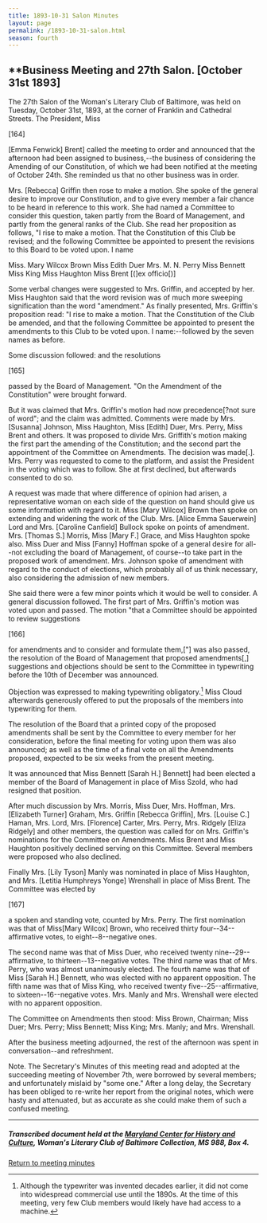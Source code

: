 ```yaml
---
title: 1893-10-31 Salon Minutes
layout: page
permalink: /1893-10-31-salon.html
season: fourth
---
```


<style>
    #maincontent{
        font-size:1.4em;
    }
</style>
## **Business Meeting and 27th Salon. [October 31st 1893]

The 27th Salon of the Woman's Literary Club of Baltimore, was held on Tuesday, October 31st, 1893, at the corner of Franklin and Cathedral Streets. The President, Miss

[164]

[Emma Fenwick] Brent] called the meeting to order and announced that the afternoon had been assigned to business,--the business of considering the Amending of our Constitution, of which we had been notified at the meeting of October 24th. She reminded us that no other business was in order.

Mrs. [Rebecca] Griffin then rose to make a motion. She spoke of the general desire to improve our Constitution, and to give every member a fair chance to be heard in reference to this work. She had named a Committee to consider this question, taken partly from the Board of Management, and partly from the general ranks of the Club. She read her proposition as follows, "I rise to make a motion. That the Constitution of this Club be revised; and the following Committee be appointed to present the revisions to this Board to be voted upon. I name

Miss. Mary Wilcox Brown
Miss Edith Duer
Mrs. M. N. Perry
Miss Bennett 
Miss King
Miss Haughton 
Miss Brent [(]ex officio[)]

Some verbal changes were suggested to Mrs. Griffin, and accepted by her. Miss Haughton said that the word revision was of much more sweeping signification than the word "amendment." As finally presented, Mrs. Griffin's proposition read: "I rise to make a motion. That the Constitution of the Club be amended, and that the following Committee be appointed to present the amendments to this Club to be voted upon. I name:--followed by the seven names as before.

Some discussion followed: and the resolutions

[165]

passed by the Board of Management. "On the Amendment of the Constitution" were brought forward.

But it was claimed that Mrs. Griffin's motion had now precedence[?not sure of word"; and the claim was admitted. Comments were made by Mrs. [Susanna] Johnson, Miss Haughton, Miss [Edith] Duer, Mrs. Perry, Miss Brent and others. It was proposed to divide Mrs. Griffith's motion making the first part the amending of the Constitution; and the second part the appointment of the Committee on Amendments. The decision was made[.]. Mrs. Perry was requested to come to the platform, and assist the President in the voting which was to follow. She at first declined, but afterwards consented to do so.

A request was made that where difference of opinion had arisen, a representative woman on each side of the question on hand should give us some information with regard to it. Miss [Mary Wilcox] Brown then spoke on extending and widening the work of the Club. Mrs. [Alice Emma Sauerwein] Lord and Mrs. [Caroline Canfield] Bullock spoke on points of amendment. Mrs. [Thomas S.] Morris, Miss [Mary F.] Grace, and Miss Haughton spoke also. Miss Duer and Miss [Fanny] Hoffman spoke of a general desire for all--not excluding the board of Management, of course--to take part in the proposed work of amendment. Mrs. Johnson spoke of amendment with regard to the conduct of elections, which probably all of us think necessary, also considering the admission of new members.

She said there were a few minor points which it would be well to consider. A general discussion followed. The first part of Mrs. Griffin's motion was voted upon and passed. The motion "that a Committee should be appointed to review suggestions

[166]

for amendments and to consider and formulate them,["] was also passed, the resolution of the Board of Management that proposed amendments[,] suggestions and objections should be sent to the Committee in typewriting before the 10th of December was announced.

Objection was expressed to making typewriting obligatory.[^typing] Miss Cloud afterwards generously offered to put the proposals of the members into typewriting for them.

[^typing]: Although the typewriter was invented decades earlier, it did not come into widespread commercial use until the 1890s. At the time of this meeting, very few Club members would likely have had access to a machine. 

The resolution of the Board that a printed copy of the proposed amendments shall be sent by the Committee to every member for her consideration, before the final meeting for voting upon them was also announced; as well as the time of a final vote on all the Amendments proposed, expected to be six weeks from the present meeting.

It was announced that Miss Bennett [Sarah H.] Bennett] had been elected a member of the Board of Management in place of Miss Szold, who had resigned that position.

After much discussion by Mrs. Morris, Miss Duer, Mrs. Hoffman, Mrs. [Elizabeth Turner] Graham, Mrs. Griffin [Rebecca Griffin], Mrs. [Louise C.] Haman, Mrs. Lord, Mrs. [Florence] Carter, Mrs. Perry, Mrs. Ridgely [Eliza Ridgely] and other members, the question was called for on Mrs. Griffin's nominations for the Committee on Amendments. Miss Brent and Miss Haughton positively declined serving on this Committee. Several members were proposed who also declined.

Finally Mrs. [Lily Tyson] Manly was nominated in place of Miss Haughton, and Mrs. [Letitia Humphreys Yonge] Wrenshall in place of Miss Brent. The Committee was elected by

[167]

a spoken and standing vote, counted by Mrs. Perry. The first nomination was that of Miss[Mary Wilcox] Brown, who received thirty four--34--affirmative votes, to eight--8--negative ones.

The second name was that of Miss Duer, who received twenty nine--29--affirmative, to thirteen--13--negative votes. The third name was that of Mrs. Perry, who was almost unanimously elected. The fourth name was that of Miss [Sarah H.] Bennett, who was elected with no apparent opposition. The fifth name was that of Miss King, who received twenty five--25--affirmative, to sixteen--16--negative votes. Mrs. Manly and Mrs. Wrenshall were elected with no apparent opposition.

The Committee on Amendments then stood: Miss Brown, Chairman; Miss Duer; Mrs. Perry; Miss Bennett; Miss King; Mrs. Manly; and Mrs. Wrenshall.

After the business meeting adjourned, the rest of the afternoon was spent in conversation--and refreshment.

Note. The Secretary's Minutes of this meeting read and adopted at the succeeding meeting of November 7th, were borrowed by several members; and unfortunately mislaid by "some one." After a long delay, the Secretary has been obliged to re-write her report from the original notes, which were hasty and attenuated, but as accurate as she could make them of such a confused meeting.
<hr>

##### Transcribed document held at the [Maryland Center for History and Culture](http://mdhs.org/), Woman's Literary Club of Baltimore Collection, MS 988, Box 4. 

[Return to meeting minutes](https://wlcb.github.io/archive/search/index.html?q=%2Bseason%3Afourth)